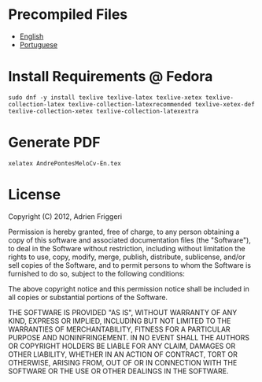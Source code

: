 # Precompiled Files
* [English](https://github.com/andrepontesmelo/cv/releases/download/current-en/AndrePontesMeloCv-En.pdf)
* [Portuguese](https://github.com/andrepontesmelo/cv/releases/download/current-pt/AndrePontesMeloCv-Pt.pdf)

# Install Requirements @ Fedora 

    sudo dnf -y install texlive texlive-latex texlive-xetex texlive-collection-latex texlive-collection-latexrecommended texlive-xetex-def texlive-collection-xetex texlive-collection-latexextra

# Generate PDF

    xelatex AndrePontesMeloCv-En.tex

# License

Copyright (C) 2012, Adrien Friggeri

Permission is hereby granted, free of charge, to any person obtaining a copy of this software and associated documentation files (the "Software"), to deal in the Software without restriction, including without limitation the rights to use, copy, modify, merge, publish, distribute, sublicense, and/or sell copies of the Software, and to permit persons to whom the Software is furnished to do so, subject to the following conditions:

The above copyright notice and this permission notice shall be included in all copies or substantial portions of the Software.

THE SOFTWARE IS PROVIDED "AS IS", WITHOUT WARRANTY OF ANY KIND, EXPRESS OR IMPLIED, INCLUDING BUT NOT LIMITED TO THE WARRANTIES OF MERCHANTABILITY, FITNESS FOR A PARTICULAR PURPOSE AND NONINFRINGEMENT. IN NO EVENT SHALL THE AUTHORS OR COPYRIGHT HOLDERS BE LIABLE FOR ANY CLAIM, DAMAGES OR OTHER LIABILITY, WHETHER IN AN ACTION OF CONTRACT, TORT OR OTHERWISE, ARISING FROM, OUT OF OR IN CONNECTION WITH THE SOFTWARE OR THE USE OR OTHER DEALINGS IN THE SOFTWARE.

